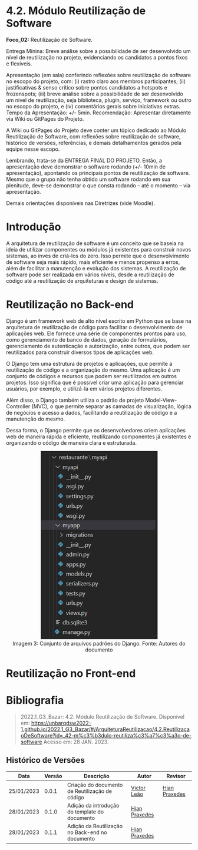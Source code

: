 # 4.2. Módulo Reutilização de Software

**Foco_02:** Reutilização de Software.

Entrega Mínina: Breve análise sobre a possibilidade de ser desenvolvido um nível de reutilização no projeto, evidenciando os candidatos a pontos fixos e flexíveis.

Apresentação (em sala) conferindo reflexões sobre reutilização de software no escopo do projeto, com: (i) rastro claro aos membros participantes; (ii) justificativas & senso crítico sobre pontos candidatos a hotspots e frozenspots; (iii) breve análise sobre a possibilidade de ser desenvolvido um nível de reutilização, seja biblioteca, plugin, serviço, framework ou outro no escopo do projeto, e (iv) comentários gerais sobre iniciativas extras. Tempo da Apresentação: +/- 5min. Recomendação: Apresentar diretamente via Wiki ou GitPages do Projeto.

A Wiki ou GitPages do Projeto deve conter um tópico dedicado ao Módulo Reutilização de Software, com reflexões sobre reutilização de software, histórico de versões, referências, e demais detalhamentos gerados pela equipe nesse escopo.

Lembrando, trata-se da ENTREGA FINAL DO PROJETO. Então, a apresentação deve demonstrar o software rodando (+/- 10min de apresentação), apontando os principais pontos de reutilização de software. Mesmo que o grupo não tenha obtido um software rodando em sua plenitude, deve-se demonstrar o que consta rodando – até o momento – via apresentação.

Demais orientações disponíveis nas Diretrizes (vide Moodle).

# Introdução

A arquitetura de reutilização de software é um conceito que se baseia na ideia de utilizar componentes ou módulos já existentes para construir novos sistemas, ao invés de criá-los do zero. Isso permite que o desenvolvimento de software seja mais rápido, mais eficiente e menos propenso a erros, além de facilitar a manutenção e evolução dos sistemas. A reutilização de software pode ser realizada em vários níveis, desde a reutilização de código até a reutilização de arquiteturas e design de sistemas.

# Reutilização no Back-end

Django é um framework web de alto nível escrito em Python que se base na arquitetura de reutilização de código para facilitar o desenvolvimento de aplicações web. Ele fornece uma série de componentes prontos para uso, como gerenciamento de banco de dados, geração de formulários, gerenciamento de autenticação e autorização, entre outros, que podem ser reutilizados para construir diversos tipos de aplicações web.

O Django tem uma estrutura de projetos e aplicações, que permite a reutilização de código e a organização do mesmo. Uma aplicação é um conjunto de códigos e recursos que podem ser reutilizados em outros projetos. Isso significa que é possível criar uma aplicação para gerenciar usuários, por exemplo, e utilizá-la em vários projetos diferentes.

Além disso, o Django também utiliza o padrão de projeto Model-View-Controller (MVC), o que permite separar as camadas de visualização, lógica de negócios e acesso a dados, facilitando a reutilização de código e a manutenção do mesmo.

Dessa forma, o Django permite que os desenvolvedores criem aplicações web de maneira rápida e eficiente, reutilizando componentes já existentes e organizando o código de maneira clara e estruturada.


<div align="center">
	<img src="../assets/print-24.jpeg" alt="Reutilização no Back-end">
    <br>
    Imagem 3: Conjunto de arquivos padrões do Django. Fonte: Autores do documento
</div>



# Reutilização no Front-end

# Bibliografia

> 2022.1_G3_Bazar: 4.2. Módulo Reutilização de Software. Disponível em: <https://unbarqdsw2022-1.github.io/2022.1_G3_Bazar/#/ArquiteturaReutilizacao/4.2.ReutilizacaoDeSoftware?id=_42-m%c3%b3dulo-reutiliza%c3%a7%c3%a3o-de-software> Acesso em: 28 JAN. 2023.

## Histórico de Versões

|    Data    | Versão |            Descrição           |       Autor     |    Revisor    |
|  --------  |  ----  |            ----------          | --------------- |    -------    |
| 25/01/2023 |  0.0.1 |  Criação do documento de Reutilização de código | [Victor Leão](https://github.com/victorleao) | [Hian Praxedes](https://github.com/HianPraxedes)|
| 28/01/2023 |  0.1.0 |  Adição da introdução do template do documento | [Hian Praxedes](https://github.com/HianPraxedes) |  |
| 28/01/2023 |  0.1.1 |  Adição da Reutilização no Back-end no documento | [Hian Praxedes](https://github.com/HianPraxedes) |  |


